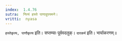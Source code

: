 ```yaml
---
index:  1.4.76
sutra:  नित्यं हस्ते पाणावुपयमने।
vritti:  nyasa
---
```


`हस्तेकृत्य, पाणौकृत्य` इति। सप्तम्याः पूर्ववदलुक्। `दारकर्म` इति। भार्याकरणम्॥
